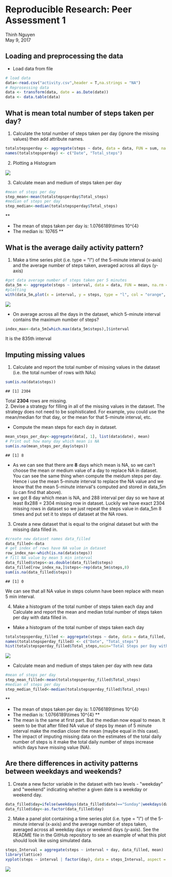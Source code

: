 # Reproducible Research: Peer Assessment 1
Thinh Nguyen  
May 9, 2017  
## Loading and preprocessing the data

- Load data from file

```r
# load data
data<-read.csv("activity.csv",header = T,na.strings = "NA")
# Reprosessing data
data <- transform(data, date = as.Date(date))
data <- data.table(data)
```

## What is mean total number of steps taken per day?
1. Calculate the total number of steps taken per day (ignore the missing values) then add attribute names.


```r
totalstepsperday <- aggregate(steps ~ date, data = data, FUN = sum, na.rm = T)
names(totalstepsperday) <- c("Date", "Total_steps")
```

2. Plotting a Histogram 

![](PA1_template_files/figure-html/Histogram-of-the-total-umber-of-steps-taken-each-day-1.png?raw=true)<!-- -->

3. Calculate mean and medium of steps taken per day


```r
#mean of steps per day
step_mean<-mean(totalstepsperday$Total_steps)
#median of steps per day
step_median<-median(totalstepsperday$Total_steps)
```

**
- The mean of steps taken per day is: 1.0766189\times 10^{4}  
- The median is: 10765
**  

## What is the average daily activity pattern?
1. Make a time series plot (i.e. type = "l") of the 5-minute interval (x-axis) and the average number of steps taken, averaged across all days (y-axis)


```r
#get data average number of steps taken per 5 minutes
data_5m <- aggregate(steps ~ interval, data = data, FUN = mean, na.rm = T)
#plotting
with(data_5m,plot(x = interval, y = steps, type = "l", col = "orange", xlab = "5-minute Intervals", ylab = "Average Steps Taken per Days",main = "Average Daily Activity Pattern"))
```

![](PA1_template_files/figure-html/Line-chart-1.png?raw=true)<!-- -->
- On average across all the days in the dataset, which 5-minute interval contains the maximum number of steps?

```r
index_max<-data_5m[which.max(data_5m$steps),]$interval
```
It is the 835th interval   

## Imputing missing values
1. Calculate and report the total number of missing values in the dataset (i.e. the total number of rows with NAs)

```r
sum(is.na(data$steps))
```

```
## [1] 2304
```
Total **2304**  rows are missing.  
2. Devise a strategy for filling in all of the missing values in the dataset. The strategy does not need to be sophisticated. For example, you could use the mean/median for that day, or the mean for that 5-minute interval, etc.

- Compute the mean steps for each day in dataset.

```r
mean_steps_per_day<-aggregate(data[, 1], list(data$date), mean)
# Print out how many day which mean is NA
sum(is.na(mean_steps_per_day$steps))
```

```
## [1] 8
```
- As we can see that there are **8** days which mean is NA, so we can't choose the mean or medium value of a day to replace NA in dataset. You can see the same thing when compute the meidum steps per day. Hence i use the mean 5-minute interval to replace the NA value and we know that the mean 5-minute interval's computed and stored in data_5m (u can find that above).
- we got 8 day which mean is NA, and 288 interval per day so we have at least 8x288 = 2304 missing row in dataset. Luckily we have exact 2304 missing rows in dataset so we just repeat the steps value in data_5m 8 times and put set it to steps of dataset at the NA rows.
3. Create a new dataset that is equal to the original dataset but with the missing data filled in. 

```r
#create new dataset names data_filled
data_filled<-data
# get index of rows have NA value in dataset
row_index_na<-which(is.na(data$steps))
# fill NA value by mean 5 min interval 
data_filled$steps<-as.double(data_filled$steps)
data_filled[row_index_na,]$steps<-rep(data_5m$steps,8)
sum(is.na(data_filled$steps))
```

```
## [1] 0
```
We can see that all NA value in steps column have been replace with mean 5 min interval.

4. Make a histogram of the total number of steps taken each day and Calculate and report the mean and median total number of steps taken per day with data filled in.
- Make a histogram of the total number of steps taken each day

```r
totalstepsperday_filled <- aggregate(steps ~ date, data = data_filled, FUN = sum, na.rm = T)
names(totalstepsperday_filled) <- c("Date", "Total_steps")
hist(totalstepsperday_filled$Total_steps,main="Total Steps per Day with new data filled in",xlab="Number of Steps per Day", ylab = "Interval",col="blue")
```

![](PA1_template_files/figure-html/unnamed-chunk-8-1.png?raw=true)<!-- -->

- Calculate mean and medium of steps taken per day with new data


```r
#mean of steps per day
step_mean_filled<-mean(totalstepsperday_filled$Total_steps)
#median of steps per day
step_median_filled<-median(totalstepsperday_filled$Total_steps)
```

**
- The mean of steps taken per day is: 1.0766189\times 10^{4}  
- The median is: 1.0766189\times 10^{4}
**  
- The mean is the same at first part. But the median now equal to mean. It seem to be that after filled NA value of steps by mean of 5 minute interval make the median closer the mean (maybe equal in this case). 
- The impact of imputing missing data on the estimates of the total daily number of steps is it make the total daily number of steps increase which days have missing value (NA).  

## Are there differences in activity patterns between weekdays and weekends?
1. Create a new factor variable in the dataset with two levels - "weekday" and "weekend" indicating whether a given date is a weekday or weekend day.

```r
data_filled$day=ifelse(weekdays(data_filled$date)=="Sunday"|weekdays(data_filled$date)=="Saturday","weekend","weekday")
data_filled$day<-as.factor(data_filled$day)
```

2. Make a panel plot containing a time series plot (i.e. type = "l") of the 5-minute interval (x-axis) and the average number of steps taken, averaged across all weekday days or weekend days (y-axis). See the README file in the GitHub repository to see an example of what this plot should look like using simulated data.

```r
steps_Interval = aggregate(steps ~ interval + day, data_filled, mean)
library(lattice)
xyplot(steps ~ interval | factor(day), data = steps_Interval, aspect = 1/2, ylab = "Number of steps", xlab="Interval", type = "l")
```

![](PA1_template_files/figure-html/unnamed-chunk-11-1.png?raw=true)<!-- -->

